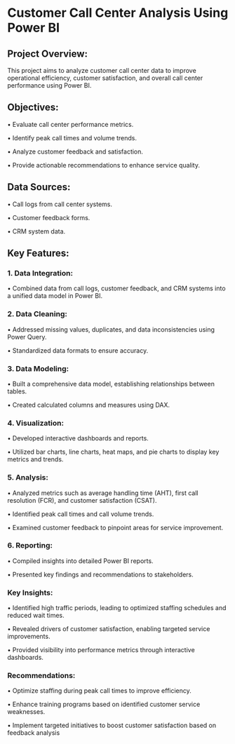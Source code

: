 # Customer Call Center Analysis Using Power BI
## Project Overview:
This project aims to analyze customer call center data to improve operational efficiency, customer satisfaction, and overall call center performance using Power BI.

## Objectives:

•	Evaluate call center performance metrics.

•	Identify peak call times and volume trends.

•	Analyze customer feedback and satisfaction.

•	Provide actionable recommendations to enhance service quality.

## Data Sources:

•	Call logs from call center systems.

•	Customer feedback forms.

•	CRM system data.

## Key Features:

### 1.	Data Integration:
   
•	Combined data from call logs, customer feedback, and CRM systems into a unified data model in Power BI.

### 2.	Data Cleaning:
   
• Addressed missing values, duplicates, and data inconsistencies using Power Query.

•	Standardized data formats to ensure accuracy.

### 3.	Data Modeling:

•	Built a comprehensive data model, establishing relationships between tables.

•	Created calculated columns and measures using DAX.

### 4.	Visualization:

•	Developed interactive dashboards and reports.

•	Utilized bar charts, line charts, heat maps, and pie charts to display key metrics and trends.

### 5.	Analysis:

•	Analyzed metrics such as average handling time (AHT), first call resolution (FCR), and customer satisfaction (CSAT).

•	Identified peak call times and call volume trends.

•	Examined customer feedback to pinpoint areas for service improvement.

### 6.	Reporting:

•	Compiled insights into detailed Power BI reports.

•	Presented key findings and recommendations to stakeholders.

### Key Insights:

•	Identified high traffic periods, leading to optimized staffing schedules and reduced wait times.

•	Revealed drivers of customer satisfaction, enabling targeted service improvements.

•	Provided visibility into performance metrics through interactive dashboards.

### Recommendations:

•	Optimize staffing during peak call times to improve efficiency.

•	Enhance training programs based on identified customer service weaknesses.

•	Implement targeted initiatives to boost customer satisfaction based on feedback analysis
